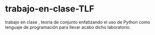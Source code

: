 # trabajo-en-clase-TLF
trabajo en clase , teoria de conjunto enfatizando el uso de Python como lenguaje de programación para llevar acabo dicho laboratorio. 
